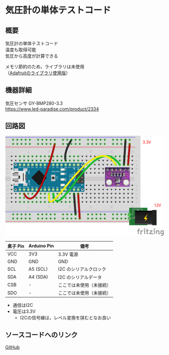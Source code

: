# 気圧計の単体テストコード
## 概要
気圧計の単体テストコード  
温度も取得可能  
気圧から高度が計算できる

メモリ節約のため，ライブラリは未使用  
（[Adafruitのライブラリ使用版](../Test_Barometer_with_lib/README.md)）


## 機器詳細
気圧センサ GY-BMP280-3.3  
https://www.led-paradise.com/product/2334


## 回路図
![](../../Schematic/PNG/Barometer.png)

| 素子 Pin | Arduino Pin | 備考 |
| ---- | ---- | ---- |
| VCC | 3V3 | 3.3V 電源 |
| GND | GND | GND |
| SCL | A5 (SCL) | I2C のシリアルクロック |
| SDA | A4 (SDA) | I2C のシリアルデータ |
| CSB | - | ここでは未使用（未接続） |
| SDO | - | ここでは未使用（未接続） |

+ 通信はI2C
+ 電圧は3.3V
	- I2Cの信号線は，レベル変換を挟むとなお良い

## ソースコードへのリンク
[GitHub](https://github.com/meltingrabbit/CanSatForHighSchoolStudents/tree/master/Arduino/Test_Barometer)
